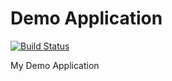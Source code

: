 Demo Application
====

[![Build Status](https://travis-ci.org/kilip/demo.svg?branch=master)](https://travis-ci.org/kilip/demo)

My Demo Application
